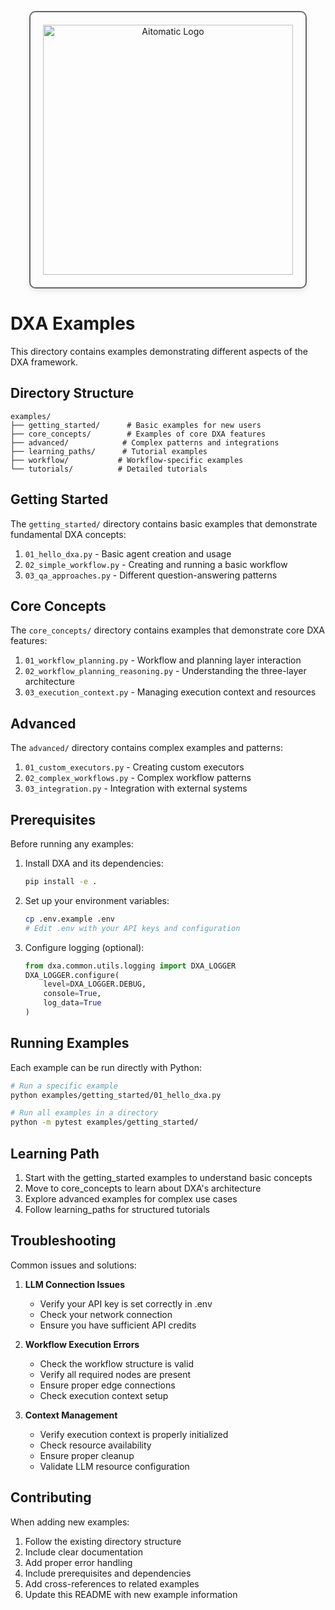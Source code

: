 <!-- markdownlint-disable MD041 -->
<!-- markdownlint-disable MD033 -->
<p align="center">
  <img src="https://cdn.prod.website-files.com/62a10970901ba826988ed5aa/62d942adcae82825089dabdb_aitomatic-logo-black.png" alt="Aitomatic Logo" width="400" style="border: 2px solid #666; border-radius: 10px; padding: 20px; box-shadow: 0 4px 8px rgba(0,0,0,0.1);"/>
</p>

# DXA Examples

This directory contains examples demonstrating different aspects of the DXA framework.

## Directory Structure

```text
examples/
├── getting_started/      # Basic examples for new users
├── core_concepts/        # Examples of core DXA features
├── advanced/            # Complex patterns and integrations
├── learning_paths/      # Tutorial examples
├── workflow/           # Workflow-specific examples
└── tutorials/          # Detailed tutorials
```

## Getting Started

The `getting_started/` directory contains basic examples that demonstrate fundamental DXA concepts:

1. `01_hello_dxa.py` - Basic agent creation and usage
2. `02_simple_workflow.py` - Creating and running a basic workflow
3. `03_qa_approaches.py` - Different question-answering patterns

## Core Concepts

The `core_concepts/` directory contains examples that demonstrate core DXA features:

1. `01_workflow_planning.py` - Workflow and planning layer interaction
2. `02_workflow_planning_reasoning.py` - Understanding the three-layer architecture
3. `03_execution_context.py` - Managing execution context and resources

## Advanced

The `advanced/` directory contains complex examples and patterns:

1. `01_custom_executors.py` - Creating custom executors
2. `02_complex_workflows.py` - Complex workflow patterns
3. `03_integration.py` - Integration with external systems

## Prerequisites

Before running any examples:

1. Install DXA and its dependencies:

   ```bash
   pip install -e .
   ```

2. Set up your environment variables:

   ```bash
   cp .env.example .env
   # Edit .env with your API keys and configuration
   ```

3. Configure logging (optional):

   ```python
   from dxa.common.utils.logging import DXA_LOGGER
   DXA_LOGGER.configure(
       level=DXA_LOGGER.DEBUG,
       console=True,
       log_data=True
   )
   ```

## Running Examples

Each example can be run directly with Python:

```bash
# Run a specific example
python examples/getting_started/01_hello_dxa.py

# Run all examples in a directory
python -m pytest examples/getting_started/
```

## Learning Path

1. Start with the getting_started examples to understand basic concepts
2. Move to core_concepts to learn about DXA's architecture
3. Explore advanced examples for complex use cases
4. Follow learning_paths for structured tutorials

## Troubleshooting

Common issues and solutions:

1. **LLM Connection Issues**
   - Verify your API key is set correctly in .env
   - Check your network connection
   - Ensure you have sufficient API credits

2. **Workflow Execution Errors**
   - Check the workflow structure is valid
   - Verify all required nodes are present
   - Ensure proper edge connections
   - Check execution context setup

3. **Context Management**
   - Verify execution context is properly initialized
   - Check resource availability
   - Ensure proper cleanup
   - Validate LLM resource configuration

## Contributing

When adding new examples:

1. Follow the existing directory structure
2. Include clear documentation
3. Add proper error handling
4. Include prerequisites and dependencies
5. Add cross-references to related examples
6. Update this README with new example information
